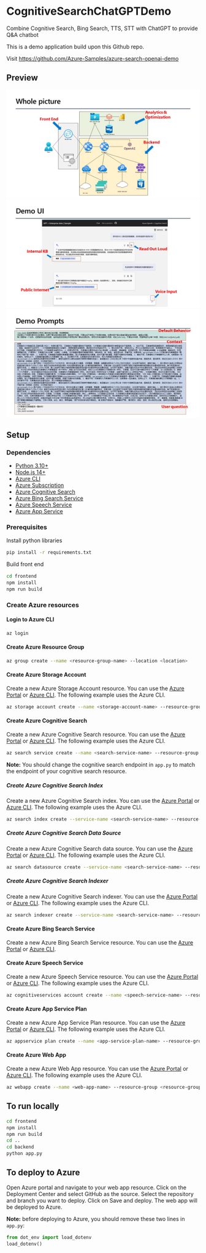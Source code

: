 # CognitiveSearchChatGPTDemo
Combine Cognitive Search, Bing Search, TTS, STT with ChatGPT to provide Q&amp;A chatbot

This is a demo application build upon this Github repo.

Visit https://github.com/Azure-Samples/azure-search-openai-demo



## Preview
![Preview](/docs/images/Slide2.JPG)
![Preview](/docs/images/Slide3.JPG)
![Preview](/docs/images/Slide4.JPG)

## Setup

### Dependencies
- [Python 3.10+](https://www.python.org/downloads/)
- [Node.js 14+](https://nodejs.org/en/download/)
- [Azure CLI](https://docs.microsoft.com/en-us/cli/azure/install-azure-cli?view=azure-cli-latest)
- [Azure Subscription](https://azure.microsoft.com/en-us/free/)
- [Azure Cognitive Search](https://docs.microsoft.com/en-us/azure/search/search-create-service-portal)
- [Azure Bing Search Service](https://docs.microsoft.com/en-us/azure/cognitive-services/bing-web-search/quickstarts/python)
- [Azure Speech Service](https://docs.microsoft.com/en-us/azure/cognitive-services/speech-service/quickstarts/text-to-speech/quickstart-python)
- [Azure App Service](https://docs.microsoft.com/en-us/azure/app-service/quickstart-python?tabs=bash&pivots=python-framework-flask)

### Prerequisites
Install python libraries
```bash
pip install -r requirements.txt
``` 
Build front end
```bash
cd frontend
npm install
npm run build
```

### Create Azure resources

#### Login to Azure CLI
```bash
az login
```
#### Create Azure Resource Group
```bash
az group create --name <resource-group-name> --location <location>
```

#### Create Azure Storage Account
Create a new Azure Storage Account resource.  You can use the [Azure Portal](https://portal.azure.com) or [Azure CLI](https://docs.microsoft.com/en-us/cli/azure/?view=azure-cli-latest). The following example uses the Azure CLI.

```bash
az storage account create --name <storage-account-name> --resource-group <resource-group-name> --sku <sku> --location <location>
```

#### Create Azure Cognitive Search
Create a new Azure Cognitive Search resource.  You can use the [Azure Portal](https://portal.azure.com) or [Azure CLI](https://docs.microsoft.com/en-us/cli/azure/?view=azure-cli-latest).  The following example uses the Azure CLI.

```bash
az search service create --name <search-service-name> --resource-group <resource-group-name> --sku <sku> --location <location>
```
**Note:** You should change the cognitive search endpoint in `app.py` to match the endpoint of your cognitive search resource.

##### Create Azure Cognitive Search Index
Create a new Azure Cognitive Search index.  You can use the [Azure Portal](https://portal.azure.com) or [Azure CLI](https://docs.microsoft.com/en-us/cli/azure/?view=azure-cli-latest).  The following example uses the Azure CLI.

```bash
az search index create --service-name <search-service-name> --resource-group <resource-group-name> --name <index-name> --fields <fields>
```
##### Create Azure Cognitive Search Data Source
Create a new Azure Cognitive Search data source.  You can use the [Azure Portal](https://portal.azure.com) or [Azure CLI](https://docs.microsoft.com/en-us/cli/azure/?view=azure-cli-latest).  The following example uses the Azure CLI.

```bash
az search datasource create --service-name <search-service-name> --resource-group <resource-group-name> --name <data-source-name> --type <data-source-type> --credentials <credentials> --container <container> --data-change-impact <data-change-impact> --data-deletion-impact <data-deletion-impact> --description <description> --data-format <data-format> --eTag <eTag> --name <name> --query <query> --schedule <schedule> --type <type>
```

##### Create Azure Cognitive Search Indexer
Create a new Azure Cognitive Search indexer.  You can use the [Azure Portal](https://portal.azure.com) or [Azure CLI](https://docs.microsoft.com/en-us/cli/azure/?view=azure-cli-latest).  The following example uses the Azure CLI.

```bash
az search indexer create --service-name <search-service-name> --resource-group <resource-group-name> --name <indexer-name> --data-source-name <data-source-name> --target-index-name <index-name> --skillset-name <skillset-name>
```


#### Create Azure Bing Search Service
Create a new Azure Bing Search Service resource.  You can use the [Azure Portal](https://portal.azure.com) or [Azure CLI](https://docs.microsoft.com/en-us/cli/azure/?view=azure-cli-latest).  

#### Create Azure Speech Service
Create a new Azure Speech Service resource.  You can use the [Azure Portal](https://portal.azure.com) or [Azure CLI](https://docs.microsoft.com/en-us/cli/azure/?view=azure-cli-latest). The following example uses the Azure CLI.

```bash
az cognitiveservices account create --name <speech-service-name> --resource-group <resource-group-name> --kind <kind> --sku <sku> --location <location>
```

#### Create Azure App Service Plan
Create a new Azure App Service Plan resource.  You can use the [Azure Portal](https://portal.azure.com) or [Azure CLI](https://docs.microsoft.com/en-us/cli/azure/?view=azure-cli-latest). The following example uses the Azure CLI.

```bash
az appservice plan create --name <app-service-plan-name> --resource-group <resource-group-name> --sku <sku> --location <location>
```

#### Create Azure Web App
Create a new Azure Web App resource.  You can use the [Azure Portal](https://portal.azure.com) or [Azure CLI](https://docs.microsoft.com/en-us/cli/azure/?view=azure-cli-latest). The following example uses the Azure CLI.

```bash
az webapp create --name <web-app-name> --resource-group <resource-group-name> --plan <app-service-plan-name>
```

## To run locally
```bash
cd frontend
npm install
npm run build
cd ..
cd backend
python app.py
```

## To deploy to Azure
Open Azure portal and navigate to your web app resource.  Click on the Deployment Center and select GitHub as the source.  Select the repository and branch you want to deploy.  Click on Save and deploy.  The web app will be deployed to Azure.

**Note:** before deploying to Azure, you should remove these two lines in `app.py`:
```python
from dot_env import load_dotenv
load_dotenv()
```



